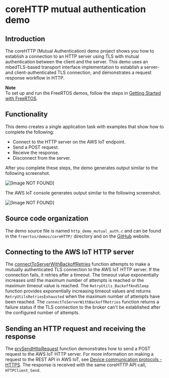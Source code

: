 # coreHTTP mutual authentication demo<a name="core-http-ma-demo"></a>

## Introduction<a name="core-http-ma-demo-intro"></a>

The coreHTTP \(Mutual Authentication\) demo project shows you how to establish a connection to an HTTP server using TLS with mutual authentication between the client and the server\. This demo uses an mbedTLS\-based transport interface implementation to establish a server\- and client\-authenticated TLS connection, and demonstrates a request response workflow in HTTP\.

**Note**  
To set up and run the FreeRTOS demos, follow the steps in [Getting Started with FreeRTOS](freertos-getting-started.md)\.

## Functionality<a name="core-http-ma-demo-functionality"></a>

This demo creates a single application task with examples that show how to complete the following:
+ Connect to the HTTP server on the AWS IoT endpoint\.
+ Send a POST request\.
+ Receive the response\.
+ Disconnect from the server\.

After you complete these steps, the demo generates output similar to the following screenshot\.

![\[Image NOT FOUND\]](http://docs.aws.amazon.com/freertos/latest/userguide/images/coreHTTP.output.png)

The AWS IoT console generates output similar to the following screenshot\.

![\[Image NOT FOUND\]](http://docs.aws.amazon.com/freertos/latest/userguide/images/coreHTTP.console.png)

## Source code organization<a name="core-http-s3-ma-demo-source-code-organization"></a>

The demo source file is named `http_demo_mutual_auth.c` and can be found in the `freertos/demos/coreHTTP/` directory and on the [ GitHub](https://github.com/aws/amazon-freertos/blob/202012.00/demos/coreHTTP/http_demo_mutual_auth.c) website\.

## Connecting to the AWS IoT HTTP server<a name="core-http-ma-demo-connecting"></a>

The [ connectToServerWithBackoffRetries](https://github.com/aws/amazon-freertos/blob/202012.00/demos/common/http_demo_helpers/http_demo_utils.c#L131-L170) function attempts to make a mutually authenticated TLS connection to the AWS IoT HTTP server\. If the connection fails, it retries after a timeout\. The timeout value exponentially increases until the maximum number of attempts is reached or the maximum timeout value is reached\. The `RetryUtils_BackoffAndSleep` function provides exponentially increasing timeout values and returns `RetryUtilsRetriesExhausted` when the maximum number of attempts have been reached\. The `connectToServerWithBackoffRetries` function returns a failure status if the TLS connection to the broker can't be established after the configured number of attempts\.

## Sending an HTTP request and receiving the response<a name="core-http-ma-demo-send-receive"></a>

The [ prvSendHttpRequest](https://github.com/aws/amazon-freertos/blob/202012.00/demos/coreHTTP/http_demo_mutual_auth.c#L382-L487) function demonstrates how to send a POST request to the AWS IoT HTTP server\. For more information on making a request to the REST API in AWS IoT, see [Device communication protocols \- HTTPS](https://docs.aws.amazon.com/iot/latest/developerguide/http.html)\. The response is received with the same coreHTTP API call, `HTTPClient_Send`\. 